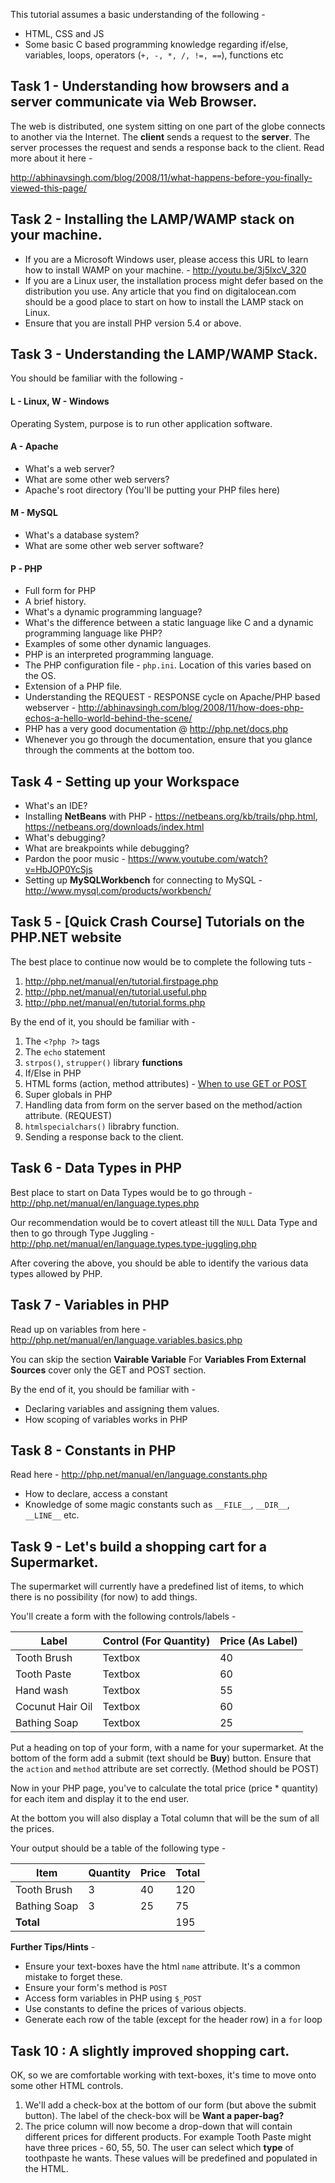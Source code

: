 This tutorial assumes a basic understanding of the following -

- HTML, CSS and JS
- Some basic C based programming knowledge regarding if/else, variables, loops, operators (`+, -, *, /, !=, ==`), functions etc


## Task 1 - Understanding how browsers and a server communicate via  Web Browser.

The web is distributed, one system sitting on one part of the globe connects to another via the Internet. 
 The **client** sends a request to the **server**. The server processes the request and sends a  response back to the client. Read more about it here - 

http://abhinavsingh.com/blog/2008/11/what-happens-before-you-finally-viewed-this-page/


## Task 2 - Installing the LAMP/WAMP stack on your machine.

- If you are a Microsoft Windows user, please access this URL to learn how to install WAMP on your machine. - http://youtu.be/3j5lxcV_320
- If you are a Linux user, the installation process might defer based on the distribution you use. Any article that you find on digitalocean.com should be a good place to start on how to install the LAMP stack on Linux.
- Ensure that you are install PHP version 5.4 or above.

## Task 3 - Understanding the LAMP/WAMP Stack.

You should be familiar with the following -

#### L - Linux, W - Windows
Operating System, purpose is to run other application software.

#### A - Apache 
- What's a web server?
- What are some other web servers?
- Apache's root directory (You'll be putting your PHP files here)

#### M - MySQL
- What's a database system?
- What are some other web server software?

#### P - PHP
- Full form for PHP
- A brief history. 
- What's a dynamic programming language?
- What's the difference between a static language like C and a dynamic programming language like PHP?
- Examples of some other dynamic languages.
- PHP is an interpreted programming language.
- The PHP configuration file - `php.ini`. Location of this varies based on the OS.
- Extension of a PHP file.
- Understanding the REQUEST - RESPONSE cycle on Apache/PHP based webserver - http://abhinavsingh.com/blog/2008/11/how-does-php-echos-a-hello-world-behind-the-scene/
- PHP has a very good documentation @ http://php.net/docs.php
- Whenever you go through the documentation, ensure that you glance through the comments at the bottom too.


## Task 4 - Setting up your Workspace

- What's an IDE?
- Installing **NetBeans** with PHP - https://netbeans.org/kb/trails/php.html, https://netbeans.org/downloads/index.html
- What's debugging? 
- What are breakpoints while debugging?
- Pardon the poor music - https://www.youtube.com/watch?v=HbJOP0YcSjs 
- Setting up **MySQLWorkbench** for connecting to MySQL - http://www.mysql.com/products/workbench/



## Task 5 - [Quick Crash Course] Tutorials on the PHP.NET website

The best place to continue now would be to complete the following tuts - 

1. http://php.net/manual/en/tutorial.firstpage.php
2. http://php.net/manual/en/tutorial.useful.php
3. http://php.net/manual/en/tutorial.forms.php

By the end of it, you should be familiar with -

1. The `<?php ?>` tags
2. The `echo` statement 
3. `strpos()`, `strupper()` library **functions**
4. If/Else in PHP
5. HTML  forms (action, method attributes) - [When to use GET or POST](http://stackoverflow.com/questions/46585/when-do-you-use-post-and-when-do-you-use-get)
6. Super globals in PHP
7. Handling data from form on the server based on the method/action attribute. (REQUEST)
8. `htmlspecialchars()` librabry function.
8. Sending a response back to the client.

## Task 6 - Data Types in PHP

Best place to start on Data Types would be to go through - http://php.net/manual/en/language.types.php

Our recommendation would be to covert atleast till the `NULL` Data Type and then to go through Type Juggling - http://php.net/manual/en/language.types.type-juggling.php

After covering the above, you should be able to identify the various data types allowed by PHP.

## Task 7 - Variables in PHP

Read up on variables from here - http://php.net/manual/en/language.variables.basics.php  

You can skip the section **Vairable Variable**
For **Variables From External Sources** cover only the GET and POST section.

By the end of it, you should be familiar with - 

- Declaring variables and assigning them values.
- How scoping of variables works in PHP

## Task 8 - Constants in PHP 

Read here - http://php.net/manual/en/language.constants.php

- How to declare, access a constant
- Knowledge of some magic constants such as `__FILE__`, `__DIR__`, `__LINE__` etc.

## Task 9 - Let's build a shopping cart for a Supermarket.

The supermarket will currently have a predefined list of items, to which there is no possibility (for now) to add things.

You'll create a form with the following controls/labels - 

| Label | Control (For Quantity) | Price (As Label) |
|-------|------------------------|---------------------|
| Tooth Brush | Textbox | 40 |
| Tooth Paste | Textbox | 60 |
| Hand wash | Textbox | 55 |
| Cocunut Hair Oil | Textbox | 60 |
| Bathing Soap | Textbox | 25 |

Put a heading on top of your form, with a name for your supermarket. At the bottom of the form add a submit (text should be **Buy**) button. Ensure that the `action` and `method` attribute are set correctly. (Method should be POST)

Now in your PHP page, you've to calculate the total price (price * quantity) for each item and display it to the end user.

At the bottom you will also display a Total column that will be the sum of all the prices.

Your output should be a table of the following type - 

| Item | Quantity | Price | Total |
|----------------|------|------|-------|
| Tooth Brush | 3 | 40 | 120 |
| Bathing Soap | 3 | 25 | 75 |
| **Total** | | | 195 |

**Further Tips/Hints** -
- Ensure your text-boxes have the html `name` attribute. It's a common mistake to forget these.
- Ensure your form's method is `POST`
- Access form variables in PHP using `$_POST`
- Use constants to define the prices of various objects.
- Generate each row of the table (except for the header row) in a `for` loop

## Task  10 : A slightly improved shopping cart.

OK, so we are comfortable working with text-boxes, it's time to move onto some other HTML controls.

1. We'll add a check-box at the bottom of our form (but above the submit button). The label of the check-box will be **Want a paper-bag?**
2. The price column will now become a drop-down that will contain different prices for different products. For example Tooth Paste might have three prices - 60, 55, 50. The user can select which **type** of toothpaste he wants. These values will be predefined and populated in the HTML.

